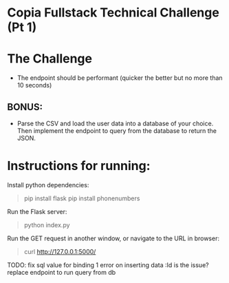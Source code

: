 # Copia Fullstack Technical Challenge (Pt 1)

# The Challenge

* The endpoint should be performant (quicker the better but no more than 10 seconds)

## BONUS:
* Parse the CSV and load the user data into a database of your choice. Then implement the endpoint to query from the database to return the JSON.





# Instructions for running:
Install python dependencies:

> pip install flask
> pip install phonenumbers

Run the Flask server:
> python index.py

Run the GET request in another window, or navigate to the URL in browser:
> curl http://127.0.0.1:5000/



TODO:
fix sql value for binding 1 error on inserting data
:Id is the issue?
replace endpoint to run query from db